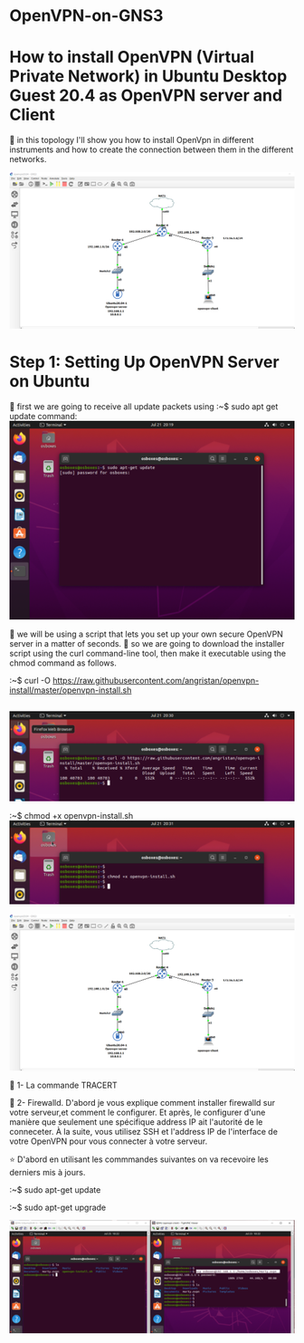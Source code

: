 # OpenVPN-on-GNS3
# How to install OpenVPN (Virtual Private Network) in Ubuntu Desktop Guest 20.4 as OpenVPN server and Client



:pushpin: in this topology I'll show you how to install OpenVpn in different instruments and how to create the connection between them in the different networks.

![image](images/1.1.PNG)


 # Step 1: Setting Up OpenVPN Server on Ubuntu
 :pushpin: first we are going to receive all update packets using :~$ sudo apt get update command:
 ![image](images/1.PNG)
 
 :pushpin: we will be using a script that lets you set up your own secure OpenVPN server in a matter of seconds. 
 :pushpin: so we are going to download the installer script using the curl command-line tool, then make it executable using the chmod command as follows.
 
 :~$ curl -O https://raw.githubusercontent.com/angristan/openvpn-install/master/openvpn-install.sh
##
![image](images/2.PNG)
 
 :~$ chmod +x openvpn-install.sh 
 ![image](images/3.PNG)
 
 
![image](images/1.1.PNG)
 
 
 :pushpin: 1- La commande TRACERT
 
 :pushpin: 2- Firewalld. D'abord je vous explique comment installer firewalld sur votre serveur,et comment le configurer. Et après, le configurer d'une manière que seulement une           spécifique address IP ait l'autorité de le conneceter. À la suite, vous utilisez SSH et l'address IP de l'interface de votre OpenVPN pour vous connecter à votre serveur.
 


 :star: D'abord en utilisant les commmandes suivantes on va recevoire les derniers mis à jours.
 
 :~$ sudo apt-get update
 
 :~$ sudo apt-get upgrade
 
 ![image](images/22.PNG)
 
